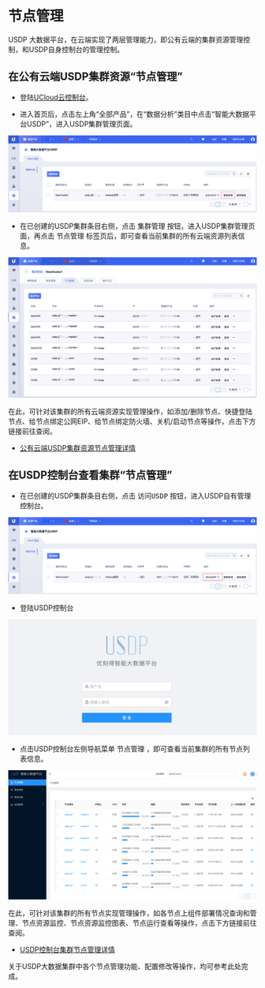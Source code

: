 # 节点管理

USDP 大数据平台，在云端实现了两层管理能力，即公有云端的集群资源管理控制，和USDP自身控制台的管理控制。

## 在公有云端USDP集群资源“节点管理”

- 登陆[UCloud云控制台](https://console.ucloud.cn/)。

- 进入首页后，点击左上角“全部产品”，在“数据分析”类目中点击“智能大数据平台USDP”，进入USDP集群管理页面。

![node_ucloud_usdp_entrance](../../images/operate/node/node_ucloud_usdp_entrance.png)

- 在已创建的USDP集群条目右侧，点击 <kbd>集群管理</kbd> 按钮，进入USDP集群管理页面，再点击 <kbd>节点管理</kbd> 标签页后，即可查看当前集群的所有云端资源列表信息。

![node_ucloud_usdp_nodemanager](../../images/operate/node/node_ucloud_usdp_nodemanager.png)

在此，可针对该集群的所有云端资源实现管理操作，如添加/删除节点、快捷登陆节点、给节点绑定公网EIP、给节点绑定防火墙、关机/启动节点等操作，点击下方链接前往查阅。

- [公有云端USDP集群资源节点管理详情](/USDP/operate/node/cloud_node)

## 在USDP控制台查看集群“节点管理”

- 在已创建的USDP集群条目右侧，点击 <kbd>访问USDP</kbd> 按钮，进入USDP自有管理控制台。

![node_ucloud_usdp_console_entrance](../../images/operate/node/node_ucloud_usdp_console_entrance.png)

- 登陆USDP控制台

![node_usdp_console_entrance](../../images/operate/node/node_usdp_console_login.png)

- 点击USDP控制台左侧导航菜单 <kbd>节点管理</kbd> ，即可查看当前集群的所有节点列表信息。

![node_usdp_nodemanager](../../images/operate/node/node_usdp_nodemanager.png)

在此，可针对该集群的所有节点实现管理操作，如各节点上组件部署情况查询和管理、节点资源监控、节点资源监控图表、节点运行查看等操作，点击下方链接前往查阅。

- [USDP控制台集群节点管理详情](/USDP/operate/node/usdp_node)

关于USDP大数据集群中各个节点管理功能、配置修改等操作，均可参考此处完成。

